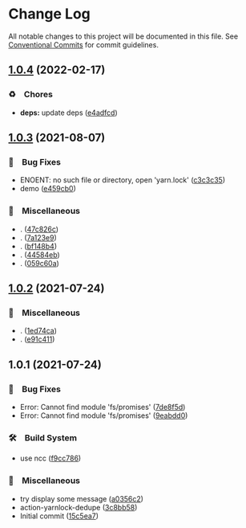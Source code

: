# Change Log

All notable changes to this project will be documented in this file.
See [Conventional Commits](https://conventionalcommits.org) for commit guidelines.

## [1.0.4](https://github.com/bluelovers/action-yarnlock-dedupe/compare/action-yarnlock-dedupe@1.0.3...action-yarnlock-dedupe@1.0.4) (2022-02-17)


### ♻️　Chores

* **deps:** update deps ([e4adfcd](https://github.com/bluelovers/action-yarnlock-dedupe/commit/e4adfcd391c8bc54ac404d07240a26e5b92da82f))





## [1.0.3](https://github.com/bluelovers/action-yarnlock-dedupe/compare/action-yarnlock-dedupe@1.0.2...action-yarnlock-dedupe@1.0.3) (2021-08-07)


### 🐛　Bug Fixes

* ENOENT: no such file or directory, open 'yarn.lock' ([c3c3c35](https://github.com/bluelovers/action-yarnlock-dedupe/commit/c3c3c35c872d06ee6a186f744a66cdb23c593bbc))
* demo ([e459cb0](https://github.com/bluelovers/action-yarnlock-dedupe/commit/e459cb03d607436f06b8e26c36f5fab82eb1b7f5))


### 🔖　Miscellaneous

* . ([47c826c](https://github.com/bluelovers/action-yarnlock-dedupe/commit/47c826cf04c479da95cb45a76c7dc72029c3e3ee))
* . ([7a123e9](https://github.com/bluelovers/action-yarnlock-dedupe/commit/7a123e90948855a7ac35185d2127f59d2a41d6f9))
* . ([bf148b4](https://github.com/bluelovers/action-yarnlock-dedupe/commit/bf148b4ded710c89d7fd5e3067401eb90a22f962))
* . ([44584eb](https://github.com/bluelovers/action-yarnlock-dedupe/commit/44584eb2809d1af45c8bb7e0145edd5c8d8d6734))
* . ([059c60a](https://github.com/bluelovers/action-yarnlock-dedupe/commit/059c60a6301de6ec6c5281445a6fe6637bf4e493))





## [1.0.2](https://github.com/bluelovers/action-yarnlock-dedupe/compare/action-yarnlock-dedupe@1.0.1...action-yarnlock-dedupe@1.0.2) (2021-07-24)


### 🔖　Miscellaneous

* . ([1ed74ca](https://github.com/bluelovers/action-yarnlock-dedupe/commit/1ed74ca2b6dc0d913c6189dfc22b7b3e8457131e))
* . ([e91c411](https://github.com/bluelovers/action-yarnlock-dedupe/commit/e91c411597243a663c082a831d09402a22387ec6))





## 1.0.1 (2021-07-24)


### 🐛　Bug Fixes

* Error: Cannot find module 'fs/promises' ([7de8f5d](https://github.com/bluelovers/action-yarnlock-dedupe/commit/7de8f5de57fca6f5e3570a39b301a879280401e9))
* Error: Cannot find module 'fs/promises' ([9eabdd0](https://github.com/bluelovers/action-yarnlock-dedupe/commit/9eabdd0bd447e32a3200939f7acd0160e297b1a0))


### 🛠　Build System

* use ncc ([f9cc786](https://github.com/bluelovers/action-yarnlock-dedupe/commit/f9cc786b6ebd8b35d2c371000cc7e0153576f2f5))


### 🔖　Miscellaneous

* try display some message ([a0356c2](https://github.com/bluelovers/action-yarnlock-dedupe/commit/a0356c255fc6501b25f9ae954385ec3ca4ebdfd5))
* action-yarnlock-dedupe ([3c8bb58](https://github.com/bluelovers/action-yarnlock-dedupe/commit/3c8bb58f2a351a2ed8ee7a4668f81ed19f9ac458))
* Initial commit ([15c5ea7](https://github.com/bluelovers/action-yarnlock-dedupe/commit/15c5ea7af27ae4ffef82e383cb2ae1557214808e))
